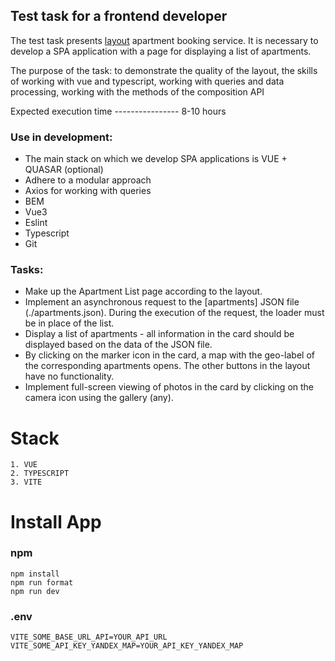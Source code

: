 ## Test task for a frontend developer

The test task presents [layout](https://www.figma.com/file/vGNUeAv19nL6td438ZaeWV/Knokey-test-template ) apartment booking service. It is necessary to develop a SPA application with a page for displaying a list of apartments.

The purpose of the task: to demonstrate the quality of the layout, the skills of working with vue and typescript, working with queries and data processing, working with the methods of the composition API

Expected execution time ---------------- 8-10 hours


### Use in development:

* The main stack on which we develop SPA applications is VUE + QUASAR (optional)
* Adhere to a modular approach
* Axios for working with queries
* BEM
* Vue3
* Eslint
* Typescript
* Git


### Tasks:
* Make up the Apartment List page according to the layout.
* Implement an asynchronous request to the [apartments] JSON file (./apartments.json). During the execution of the request, the loader must be in place of the list.
* Display a list of apartments - all information in the card should be displayed based on the data of the JSON file.
* By clicking on the marker icon in the card, a map with the geo-label of the corresponding apartments opens. The other buttons in the layout have no functionality.
* Implement full-screen viewing of photos in the card by clicking on the camera icon using the gallery (any).


# Stack

```
1. VUE
2. TYPESCRIPT
3. VITE
```

# Install App

### npm
```
npm install
npm run format
npm run dev
```


### .env
```
VITE_SOME_BASE_URL_API=YOUR_API_URL
VITE_SOME_API_KEY_YANDEX_MAP=YOUR_API_KEY_YANDEX_MAP
```
